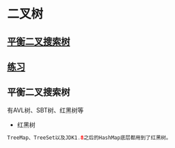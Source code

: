 # 二叉树
## [平衡二叉搜索树](#平衡二叉搜索树)
## [练习](#练习)



## 平衡二叉搜索树
有AVL树、SBT树、红黑树等

* 红黑树
```java
TreeMap、TreeSet以及JDK1.8之后的HashMap底层都用到了红黑树。
```







